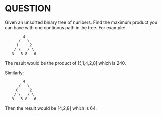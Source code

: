 # QUESTION
Given an unsorted binary tree of numbers. Find the maximum product you can have with one continous path in the tree.
For example:

```
        4
      /   \
     1     2
    / \   / \
   3   5 8   6
```
The result would be the product of [5,1,4,2,8] which is 240.

Similarly:
```
        4
      /   \
     0     2
    / \   / \
   3   5 8   6
```
Then the result would be [4,2,8] which is 64.
